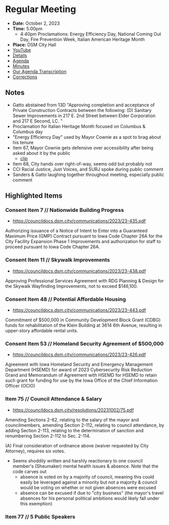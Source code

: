 # Regular Meeting

- **Date:** October 2, 2023
- **Time:** 5:00pm
    - 4:40pm Proclamations: Energy Efficiency Day, National Coming Out Day, Fire Prevention Week, Italian American Heritage Month
- **Place:** DSM City Hall
- [YouTube](https://youtube.com/live/kMTN03Q7nKk)
- [Details](https://www.dsm.city/citycouncil_detail_T60_R2478.php)
- [Agenda](https://councildocs.dsm.city/agendas/ag20231002.pdf)
- [Minutes](https://councildocs.dsm.city/minutes/as20231002.pdf)
- [Our Agenda Transcription](#/view/agenda~2023~transcription~10-02_RM)
- [Corrections](https://councildocs.dsm.city/corrections/20231002%20CAP.pdf)

## Notes

- Gatto abstained from 13D "Approving completion and acceptance of Private Construction Contracts between the
                            following: (D) Sanitary Sewer Improvements in 217 E. 2nd Street between Elder Corporation and 
                                       217 E Second, LC. "
- Proclamation for Italian Heritage Month focused on Columbus & Columbus day
- "Energy Efficiency Day" used by Mayor Cownie as a spot to brag about his tenure
- Item 67, Mayor Cownie gets defensive over accessibility after being asked about it by the public
    - [clip](https://youtu.be/kMTN03Q7nKk?t=1773)
- Item 68, City hands over right-of-way, seems odd but probably not
- CCI Racial Justice, Just Voices, and SURJ spoke during public comment
- Sanders & Gatto laughing together throughout meeting, especially public comment

## Highlighted Items

### Consent Item 7 // Nationwide Building Progress

- https://councildocs.dsm.city/communications/2023/23-435.pdf

Authorizing issuance of a Notice of Intent to Enter into a Guaranteed Maximum Price (GMP) Contract pursuant to Iowa Code Chapter 26A for the City Facility Expansion Phase 1 Improvements and authorization for staff to proceed pursuant to Iowa Code Chapter 26A. 

### Consent Item 11 // Skywalk Improvements

- https://councildocs.dsm.city/communications/2023/23-438.pdf

Approving Professional Services Agreement with RDG Planning & Design for the Skywalk Wayfinding Improvements, not to exceed $146,100. 

### Consent Item 48 // Potential Affordable Housing

- https://councildocs.dsm.city/communications/2023/23-443.pdf

Commitment of $500,000 in Community Development Block Grant (CDBG) funds for rehabilitation of the Klein Building at 3614 6th Avenue, resulting in upper-story affordable rental units. 

### Consent Item 53 // Homeland Security Agreement of $500,000

- https://councildocs.dsm.city/communications/2023/23-426.pdf

Agreement with Iowa Homeland Security and Emergency Management Department (HSEMD) for award of 2023 Cybersecurity Risk Reduction Grand and Memorandum of Agreement with HSEMD for HSEMD to retain such grant for funding for use by the Iowa Office of the Chief Information Officer (OCIO) 

### Item 75 // Council Attendance & Salary

- https://councildocs.dsm.city/resolutions/20231002/75.pdf

Amending Sections 2-62, relating to the salary of the mayor and councilmembers, amending Section 2-112, relating to council attendance, by adding Section 2-113, relating to the determination of sanction and renumbering Section 2-112 to Sec. 2-114.

(A) Final consideration of ordinance above (waiver requested by City Attorney), requires six votes. 

- Seems shoddily written and harshly reactionary to one council member's (Sheumaker) mental health issues & absence. Note that the code carves out
    - absence is voted on by a majority of council, meaning this could easily be leveraged against a minority but not a majority & council would be voting on whether or not given absences were excused
    - absence can be excused if due to "city business" (the mayor's travel absences for his personal political ambitions would likely fall under this exemption)

### Item 77 // 5 Public Speakers

